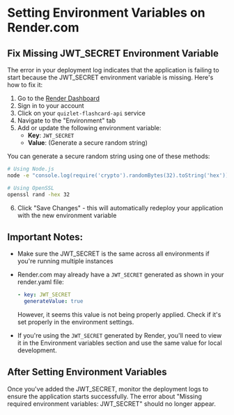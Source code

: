 # Setting Environment Variables on Render.com

## Fix Missing JWT_SECRET Environment Variable

The error in your deployment log indicates that the application is failing to start because the JWT_SECRET environment variable is missing. Here's how to fix it:

1. Go to the [Render Dashboard](https://dashboard.render.com/)
2. Sign in to your account
3. Click on your `quizlet-flashcard-api` service
4. Navigate to the "Environment" tab
5. Add or update the following environment variable:
   - **Key**: `JWT_SECRET`
   - **Value**: (Generate a secure random string)

You can generate a secure random string using one of these methods:
```bash
# Using Node.js
node -e "console.log(require('crypto').randomBytes(32).toString('hex'))"

# Using OpenSSL
openssl rand -hex 32
```

6. Click "Save Changes" - this will automatically redeploy your application with the new environment variable

## Important Notes:

- Make sure the JWT_SECRET is the same across all environments if you're running multiple instances
- Render.com may already have a `JWT_SECRET` generated as shown in your render.yaml file:
  ```yaml
  - key: JWT_SECRET
    generateValue: true
  ```
  However, it seems this value is not being properly applied. Check if it's set properly in the environment settings.

- If you're using the `JWT_SECRET` generated by Render, you'll need to view it in the Environment variables section and use the same value for local development.

## After Setting Environment Variables

Once you've added the JWT_SECRET, monitor the deployment logs to ensure the application starts successfully. The error about "Missing required environment variables: JWT_SECRET" should no longer appear. 
